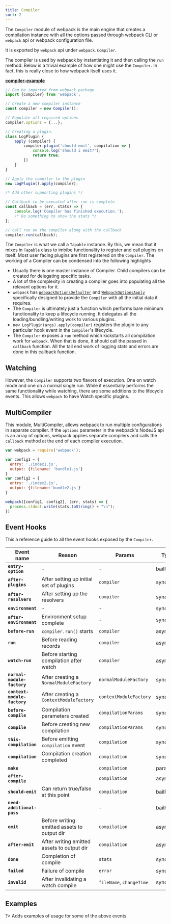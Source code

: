 ```yaml
---
title: Compiler
sort: 2
---
```


The `Compiler` module of webpack is the main engine that creates a compilation instance with all the options passed through webpack CLI or `webpack` api or webpack configuration file.

It is exported by `webpack` api under `webpack.Compiler`.

The compiler is used by webpack by instantiating it and then calling the `run` method. Below is a trivial example of how one might use the `Compiler`. In fact, this is really close to how webpack itself uses it.

[__compiler-example__](https://github.com/pksjce/webpack-internal-examples/blob/master/compiler-example.js)

```javascript
// Can be imported from webpack package
import {Compiler} from 'webpack';

// Create a new compiler instance
const compiler = new Compiler();

// Populate all required options
compiler.options = {...};

// Creating a plugin.
class LogPlugin {
    apply (compiler) {
        compiler.plugin('should-emit', compilation => {
            console.log('should i emit?');
            return true;
        })
    }
}

// Apply the compiler to the plugin
new LogPlugin().apply(compiler);

/* Add other supporting plugins */

// Callback to be executed after run is complete
const callback = (err, stats) => {
    console.log('Compiler has finished execution.');
    /* Do something to show the stats */
};

// call run on the compiler along with the callback
compiler.run(callback);
```

The `Compiler` is what we call a `Tapable` instance. By this, we mean that it mixes in `Tapable` class to imbibe functionality to register and call plugins on itself.
Most user facing plugins are first registered on the `Compiler`.
The working of a Compiler can be condensed into the following highlights
 - Usually there is one master instance of Compiler. Child compilers can be created for delegating specific tasks.
 - A lot of the complexity in creating a compiler goes into populating all the relevant options for it.
 - `webpack` has [`WebpackOptionsDefaulter`](https://github.com/webpack/webpack/blob/master/lib/WebpackOptionsDefaulter.js) and [`WebpackOptionsApply`](https://github.com/webpack/webpack/blob/master/lib/WebpackOptionsApply.js) specifically designed to provide the `Compiler` with all the initial data it requires.
 - The `Compiler` is ultimately just a function which performs bare minimum functionality to keep a lifecycle running. It delegates all the loading/bundling/writing work to various plugins.
 - `new LogPlugin(args).apply(compiler)` registers the plugin to any particular hook event in the `Compiler`'s lifecycle.
 - The `Compiler` exposes a `run` method which kickstarts all compilation work for `webpack`. When that is done, it should call the passed in `callback` function. All the tail end work of logging stats and errors are done in this callback function.

## Watching

However, the `Compiler` supports two flavors of execution. One on watch mode and one on a normal single run.
While it essentially performs the same functionality while watching, there are some additions to the lifecycle events. This allows `webpack` to have Watch specific plugins.

## MultiCompiler

This module, MultiCompiler, allows webpack to run multiple configurations in separate compiler.
If the `options` parameter in the webpack's NodeJS api is an array of options, webpack applies separate compilers and calls the `callback` method at the end of each compiler execution.

```javascript
var webpack = require('webpack');

var config1 = {
  entry: './index1.js',
  output: {filename: 'bundle1.js'}
}
var config2 = {
  entry: './index2.js',
  output: {filename:'bundle2.js'}
}

webpack([config1, config2], (err, stats) => {
  process.stdout.write(stats.toString() + "\n");
})
```

## Event Hooks

This a reference guide to all the event hooks exposed by the `Compiler`.

| Event name                 | Reason                              | Params               | Type       |
|----------------------------|-------------------------------------|----------------------|------------|
| __`entry-option`__         |                  -                  |           -          | bailResult |
| __`after-plugins`__        | After setting up initial set of plugins | `compiler`       | sync       |
| __`after-resolvers`__      | After setting up the resolvers      | `compiler`           | sync       |
| __`environment`__          |                  -                  |           -          | sync       |
| __`after-environment`__    | Environment setup complete          |           -          | sync       |
| __`before-run`__           | `compiler.run()` starts             | `compiler`           | async      |
| __`run`__                  | Before reading records              | `compiler`           | async      |
| __`watch-run`__            | Before starting compilation after watch | `compiler`           | async      |
| __`normal-module-factory`__ | After creating a `NormalModuleFactory` | `normalModuleFactory`| sync      |
| __`context-module-factory`__ | After creating a `ContextModuleFactory` | `contextModuleFactory`| sync      |
| __`before-compile`__       | Compilation parameters created      | `compilationParams`  | sync       |
| __`compile`__              | Before creating new compilation     | `compilationParams`  | sync       |
| __`this-compilation`__     | Before emitting `compilation` event | `compilation`        | sync       |
| __`compilation`__          | Compilation creation completed      | `compilation`        | sync       |
| __`make`__                 |                                     | `compilation`        | parallel   |
| __`after-compile`__        |                                     | `compilation`        | async      |
| __`should-emit`__          | Can return true/false at this point | `compilation`        | bailResult |
| __`need-additional-pass`__ |                                     |           -          | bailResult |
| __`emit`__                 | Before writing emitted assets to output dir | `compilation` | async      |
| __`after-emit`__           | After writing emitted assets to output dir | `compilation` | async      |
| __`done`__                 | Completion of compile               | `stats`              | sync       |
| __`failed`__               | Failure of compile                  | `error`              | sync       |
| __`invalid`__              | After invalidating a watch compile  | `fileName`, `changeTime` | sync       |

## Examples

?> Adds examples of usage for some of the above events
